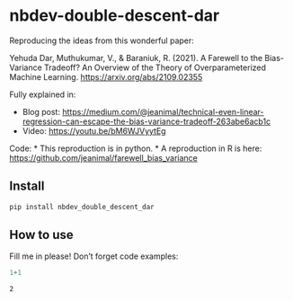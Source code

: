 # nbdev-double-descent-dar


<!-- WARNING: THIS FILE WAS AUTOGENERATED! DO NOT EDIT! -->

Reproducing the ideas from this wonderful paper:

Yehuda Dar, Muthukumar, V., & Baraniuk, R. (2021). A Farewell to the
Bias-Variance Tradeoff? An Overview of the Theory of Overparameterized
Machine Learning. https://arxiv.org/abs/2109.02355

Fully explained in:

- Blog post:
  https://medium.com/@jeanimal/technical-even-linear-regression-can-escape-the-bias-variance-tradeoff-263abe6acb1c
- Video: https://youtu.be/bM6WJVyytEg

Code: \* This reproduction is in python. \* A reproduction in R is here:
https://github.com/jeanimal/farewell_bias_variance

## Install

``` sh
pip install nbdev_double_descent_dar
```

## How to use

Fill me in please! Don’t forget code examples:

``` python
1+1
```

    2

